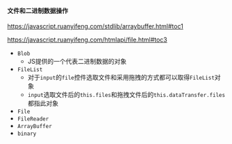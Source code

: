 #### 文件和二进制数据操作

https://javascript.ruanyifeng.com/stdlib/arraybuffer.html#toc1

https://javascript.ruanyifeng.com/htmlapi/file.html#toc3

* `Blob`
  * JS提供的一个代表二进制数据的对象
* `FileList`
  * 对于`input`的`file`控件选取文件和采用拖拽的方式都可以取得`FileList`对象
  * `input`选取文件后的`this.files`和拖拽文件后的`this.dataTransfer.files`都指此对象
* `File`
* `FileReader`
* `ArrayBuffer`
* `binary`